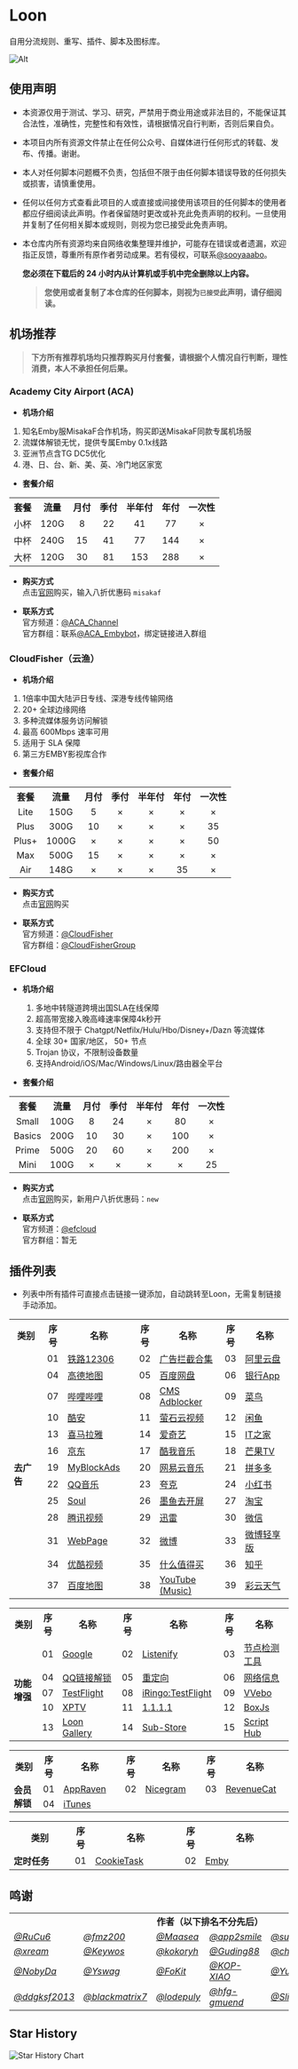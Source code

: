 # Loon
自用分流规则、重写、插件、脚本及图标库。<br>

![Alt](https://repobeats.axiom.co/api/embed/3deb351aeae7762d0a77427ce568557e05d239b0.svg "Repobeats analytics image")


## 使用声明
- 本资源仅用于测试、学习、研究，严禁用于商业用途或非法目的，不能保证其合法性，准确性，完整性和有效性，请根据情况自行判断，否则后果自负。

- 本项目内所有资源文件禁止在任何公众号、自媒体进行任何形式的转载、发布、传播。谢谢。

- 本人对任何脚本问题概不负责，包括但不限于由任何脚本错误导致的任何损失或损害，请慎重使用。

- 任何以任何方式查看此项目的人或直接或间接使用该项目的任何脚本的使用者都应仔细阅读此声明。作者保留随时更改或补充此免责声明的权利。一旦使用并复制了任何相关脚本或规则，则视为您已接受此免责声明。

- 本仓库内所有资源均来自网络收集整理并维护，可能存在错误或者遗漏，欢迎指正反馈，尊重所有原作者劳动成果。若有侵权，可联系[@sooyaaabo](https://t.me/sooyaaabo_bot)。

  **您必须在下载后的 24 小时内从计算机或手机中完全删除以上内容。** 
  
  > **您使用或者复制了本仓库的任何脚本，则视为`已接受`此声明，请仔细阅读。**


## 机场推荐

> **下方所有推荐机场均只推荐购买月付套餐，请根据个人情况自行判断，理性消费，本人不承担任何后果。**

### **Academy City Airport (ACA)**

- **机场介绍**<br>
1. 知名Emby服MisakaF合作机场，购买即送MisakaF同款专属机场服<br>
2. 流媒体解锁无忧，提供专属Emby 0.1x线路<br>
3. 亚洲节点含TG DC5优化<br>
4. 港、日、台、新、美、英、冷门地区家宽<br>

- **套餐介绍**<br>
<table>
    <tr>
        <th>套餐</th>
        <th>流量</th>
        <th>月付</th>
        <th>季付</th>
        <th>半年付</th>
        <th>年付</th>
        <th>一次性</th>
    </tr>
    <tr>
        <td align=center>小杯</td>
        <td align=center>120G</td>
        <td align=center>8</td>
        <td align=center>22</td>
        <td align=center>41</td>
        <td align=center>77</td>
        <td align=center>×</td>
    </tr>
    <tr>
        <td align=center>中杯</td>
        <td align=center>240G</td>
        <td align=center>15</td>
        <td align=center>41</td>
        <td align=center>77</td>
        <td align=center>144</td>
        <td align=center>×</td>
    </tr>
    <tr>
        <td align=center>大杯</td>
        <td align=center>120G</td>
        <td align=center>30</td>
        <td align=center>81</td>
        <td align=center>153</td>
        <td align=center>288</td>
        <td align=center>×</td>
    </tr>
</table>

- **购买方式**<br>
点击[官网](https://ww1.12345.al/#/register?code=ZxedfVfQ)购买，输入八折优惠码 `misakaf` 

- **联系方式**<br>
官方频道：[@ACA_Channel](https://t.me/ACA_Channel)<br>
官方群组：联系[@ACA_Embybot](https://t.me/ACA_Embybot)，绑定链接进入群组<br>

### **CloudFisher（云渔）**

- **机场介绍**<br>
1. 1倍率中国大陆沪日专线、深港专线传输网络<br>
2. 20+ 全球边缘网络<br>
3. 多种流媒体服务访问解锁<br>
4. 最高 600Mbps 速率可用<br>
5. 适用于 SLA 保障<br>
6. 第三方EMBY影视库合作<br>

- **套餐介绍**<br>
<table>
    <tr>
        <th>套餐</th>
        <th>流量</th>
        <th>月付</th>
        <th>季付</th>
        <th>半年付</th>
        <th>年付</th>
        <th>一次性</th>
    </tr>
    <tr>
        <td align=center>Lite</td>
        <td align=center>150G</td>
        <td align=center>5</td>
        <td align=center>×</td>
        <td align=center>×</td>
        <td align=center>×</td>
        <td align=center>×</td>
    </tr>
    <tr>
        <td align=center>Plus</td>
        <td align=center>300G</td>
        <td align=center>10</td>
        <td align=center>×</td>
        <td align=center>×</td>
        <td align=center>×</td>
        <td align=center>35</td>
    </tr>
     <tr>
        <td align=center>Plus+</td>
        <td align=center>1000G</td>
        <td align=center>×</td>
        <td align=center>×</td>
        <td align=center>×</td>
        <td align=center>×</td>
        <td align=center>50</td>
    </tr>
    <tr>
        <td align=center>Max</td>
        <td align=center>500G</td>
        <td align=center>15</td>
        <td align=center>×</td>
        <td align=center>×</td>
        <td align=center>×</td>
        <td align=center>×</td>
    </tr>
    <tr>
        <td align=center>Air</td>
        <td align=center>148G</td>
        <td align=center>×</td>
        <td align=center>×</td>
        <td align=center>×</td>
        <td align=center>35</td>
        <td align=center>×</td>
    </tr>
</table>

- **购买方式**<br>
点击[官网](https://cloudfisher.net/web/#/login?code=eeP6V0lX)购买

- **联系方式**<br>
官方频道：[@CloudFisher](https://t.me/CloudFisher)<br>
官方群组：[@CloudFisherGroup](https://t.me/CloudFisherGroup)<br>

### **EFCloud**

- **机场介绍**<br>
  1. 多地中转隧道跨境出国SLA在线保障<br>
  2. 超高带宽接入晚高峰速率保障4k秒开<br>
  3. 支持但不限于 Chatgpt/Netfilx/Hulu/Hbo/Disney+/Dazn 等流媒体<br>
  4. 全球 30+ 国家/地区， 50+ 节点<br>
  5. Trojan 协议，不限制设备数量<br>
  6. 支持Android/iOS/Mac/Windows/Linux/路由器全平台<br>
  
- **套餐介绍**<br>
<table>
    <tr>
        <th>套餐</th>
        <th>流量</th>
        <th>月付</th>
        <th>季付</th>
        <th>半年付</th>
        <th>年付</th>
        <th>一次性</th>
    </tr>
    <tr>
        <td align=center>Small</td>
        <td align=center>100G</td>
        <td align=center>8</td>
        <td align=center>24</td>
        <td align=center>×</td>
        <td align=center>80</td>
        <td align=center>×</td>
    </tr>
    <tr>
        <td align=center>Basics</td>
        <td align=center>200G</td>
        <td align=center>10</td>
        <td align=center>30</td>
        <td align=center>×</td>
        <td align=center>100</td>
        <td align=center>×</td>
    </tr>
    <tr>
        <td align=center>Prime</td>
        <td align=center>500G</td>
        <td align=center>20</td>
        <td align=center>60</td>
        <td align=center>×</td>
        <td align=center>200</td>
        <td align=center>×</td>
    </tr>
    <tr>
        <td align=center>Mini</td>
        <td align=center>100G</td>
        <td align=center>×</td>
        <td align=center>×</td>
        <td align=center>×</td>
        <td align=center>×</td>
        <td align=center>25</td>
    </tr>
</table>

- **购买方式**<br>
点击[官网](https://inv.easyfastcloud.com/#/register?code=hBKGQjGQ)购买，新用户八折优惠码：`new` 

- **联系方式**<br>
官方频道：[@efcloud](https://t.me/efcloud)<br>
官方群组：暂无<br>


## 插件列表
- 列表中所有插件可直接点击链接一键添加，自动跳转至Loon，无需复制链接手动添加。
<table>
    <tr>
        <th>类别</th>
        <th>序号</th>
        <th>名称</th>
        <th>序号</th>
        <th>名称</th>
        <th>序号</th>
        <th>名称</th>
    </tr>
    <tr>
        <td width="100px" rowspan="30"><strong>去广告</strong></td>
    </tr>
    <tr>
        <td>01</td>
        <td width="150px"><a href="https://www.nsloon.com/openloon/import?plugin=https://raw.githubusercontent.com/sooyaaabo/Loon/main/Plugin/12306_Railway.plugin">铁路12306</a></td>
        <td>02</td>
        <td width="150px"><a href="https://www.nsloon.com/openloon/import?plugin=https://raw.githubusercontent.com/sooyaaabo/Loon/main/Plugin/AdsBlocker.plugin">广告拦截合集</a></td>
        <td>03</td>
        <td width="150px"><a href="https://www.nsloon.com/openloon/import?plugin=https://raw.githubusercontent.com/sooyaaabo/Loon/main/Plugin/AliyunDrive.plugin">阿里云盘</a></td>
    </tr>
    <tr>
        <td>04</td>
        <td width="150px"><a href="https://www.nsloon.com/openloon/import?plugin=https://raw.githubusercontent.com/sooyaaabo/Loon/main/Plugin/Amap.plugin">高德地图</a></td>
        <td>05</td>
        <td width="150px"><a href="https://www.nsloon.com/openloon/import?plugin=https://raw.githubusercontent.com/sooyaaabo/Loon/main/Plugin/BaiduNetdisk.plugin">百度网盘</a></td>
        <td>06</td>
        <td width="150px"><a href="https://www.nsloon.com/openloon/import?plugin=https://raw.githubusercontent.com/sooyaaabo/Loon/main/Plugin/Bank.plugin">银行App</a></td>
    </tr>
    <tr>
        <td>07</td>
        <td width="150px"><a href="https://www.nsloon.com/openloon/import?plugin=https://raw.githubusercontent.com/sooyaaabo/Loon/main/Plugin/BiliBili.plugin">哔哩哔哩</a></td>
        <td>08</td>
        <td width="150px"><a href="https://www.nsloon.com/openloon/import?plugin=https://raw.githubusercontent.com/sooyaaabo/Loon/main/Plugin/CMS_Adblock.plugin">CMS Adblocker</a></td>
        <td>09</td>
        <td width="150px"><a href="https://www.nsloon.com/openloon/import?plugin=https://raw.githubusercontent.com/sooyaaabo/Loon/main/Plugin/CaiNiao.plugin">菜鸟</a></td>
    </tr>
    <tr>
        <td>10</td>
        <td width="150px"><a href="https://www.nsloon.com/openloon/import?plugin=https://raw.githubusercontent.com/sooyaaabo/Loon/main/Plugin/CoolApk.plugin">酷安</a></td>
        <td>11</td>
        <td width="150px"><a href="https://www.nsloon.com/openloon/import?plugin=https://raw.githubusercontent.com/sooyaaabo/Loon/main/Plugin/Ezviz.plugin">萤石云视频</a></td>
     <td>12</td>
        <td width="150px"><a href="https://www.nsloon.com/openloon/import?plugin=https://raw.githubusercontent.com/sooyaaabo/Loon/main/Plugin/Goofish.plugin">闲鱼</a></td>
    </tr>
    <tr>
        <td>13</td>
        <td width="150px"><a href="https://www.nsloon.com/openloon/import?plugin=https://raw.githubusercontent.com/sooyaaabo/Loon/main/Plugin/Himalaya.plugin">喜马拉雅</a></td>
        <td>14</td>
        <td width="150px"><a href="https://www.nsloon.com/openloon/import?plugin=https://raw.githubusercontent.com/sooyaaabo/Loon/main/Plugin/IQIYI.plugin">爱奇艺</a></td>
        <td>15</td>
        <td width="150px"><a href="https://www.nsloon.com/openloon/import?plugin=https://raw.githubusercontent.com/sooyaaabo/Loon/main/Plugin/IThome.plugin">IT之家</a></td>
    </tr>
    <tr>
        <td>16</td>
        <td width="150px"><a href="https://www.nsloon.com/openloon/import?plugin=https://raw.githubusercontent.com/sooyaaabo/Loon/main/Plugin/JingDong.plugin">京东</a></td>
        <td>17</td>
        <td width="150px"><a href="https://www.nsloon.com/openloon/import?plugin=https://raw.githubusercontent.com/sooyaaabo/Loon/main/Plugin/KuwoMusic.plugin">酷我音乐</a></td>
        <td>18</td>
        <td width="150px"><a href="https://www.nsloon.com/openloon/import?plugin=https://raw.githubusercontent.com/sooyaaabo/Loon/main/Plugin/MangoTV.plugin">芒果TV</a></td>
    </tr>
    <tr>
        <td>19</td>
        <td width="150px"><a href="https://www.nsloon.com/openloon/import?plugin=https://raw.githubusercontent.com/sooyaaabo/Loon/main/Plugin/MyBlockAds.plugin">MyBlockAds</a></td>
        <td>20</td>
        <td width="150px"><a href="https://www.nsloon.com/openloon/import?plugin=https://raw.githubusercontent.com/sooyaaabo/Loon/main/Plugin/NeteaseMusic.plugin">网易云音乐</a></td>
        <td>21</td>
        <td width="150px"><a href="https://www.nsloon.com/openloon/import?plugin=https://raw.githubusercontent.com/sooyaaabo/Loon/main/Plugin/Pinduoduo.plugin">拼多多</a></td>
    </tr>
    <tr>
        <td>22</td>
        <td width="150px"><a href="https://www.nsloon.com/openloon/import?plugin=https://raw.githubusercontent.com/sooyaaabo/Loon/main/Plugin/QQMusic.plugin">QQ音乐</a></td>
        <td>23</td>
        <td width="150px"><a href="https://www.nsloon.com/openloon/import?plugin=https://raw.githubusercontent.com/sooyaaabo/Loon/main/Plugin/Quark.plugin">夸克</a></td>
        <td>24</td>
        <td width="150px"><a href="https://www.nsloon.com/openloon/import?plugin=https://raw.githubusercontent.com/sooyaaabo/Loon/main/Plugin/RedPaper.plugin">小红书</a></td>
    </tr>
    <tr>
        <td>25</td>
        <td width="150px"><a href="https://www.nsloon.com/openloon/import?plugin=https://raw.githubusercontent.com/sooyaaabo/Loon/main/Plugin/Soul.plugin">Soul</a></td>
        <td>26</td>
        <td width="150px"><a href="https://www.nsloon.com/openloon/import?plugin=https://raw.githubusercontent.com/sooyaaabo/Loon/main/Plugin/StartUp.plugin">墨鱼去开屏</a></td>
        <td>27</td>
        <td width="150px"><a href="https://www.nsloon.com/openloon/import?plugin=https://raw.githubusercontent.com/sooyaaabo/Loon/main/Plugin/Taobao.plugin">淘宝</a></td>
    </tr>
    <tr>
        <td>28</td>
        <td width="150px"><a href="https://www.nsloon.com/openloon/import?plugin=https://raw.githubusercontent.com/sooyaaabo/Loon/main/Plugin/TencentVideo.plugin">腾讯视频</a></td>
        <td>29</td>
        <td width="150px"><a href="https://www.nsloon.com/openloon/import?plugin=https://raw.githubusercontent.com/sooyaaabo/Loon/main/Plugin/ThunderDrive.plugin">迅雷</a></td>
        <td>30</td>
        <td width="150px"><a href="https://www.nsloon.com/openloon/import?plugin=https://raw.githubusercontent.com/sooyaaabo/Loon/main/Plugin/WeChat.plugin">微信</a></td>
    </tr>
    <tr>
        <td>31</td>
        <td width="150px"><a href="https://www.nsloon.com/openloon/import?plugin=https://raw.githubusercontent.com/sooyaaabo/Loon/main/Plugin/WebPage.plugin">WebPage</a></td>
        <td>32</td>
        <td width="150px"><a href="https://www.nsloon.com/openloon/import?plugin=https://raw.githubusercontent.com/sooyaaabo/Loon/main/Plugin/Weibo.plugin">微博</a></td>
        <td>33</td>
        <td width="150px"><a href="https://www.nsloon.com/openloon/import?plugin=https://raw.githubusercontent.com/sooyaaabo/Loon/main/Plugin/Weibo_intl.plugin">微博轻享版</a></td>
    </tr>
    <tr>
        <td>34</td>
        <td width="150px"><a href="https://www.nsloon.com/openloon/import?plugin=https://raw.githubusercontent.com/sooyaaabo/Loon/main/Plugin/YoukuVideo.plugin">优酷视频</a></td>
        <td>35</td>
        <td width="150px"><a href="https://www.nsloon.com/openloon/import?plugin=https://raw.githubusercontent.com/sooyaaabo/Loon/main/Plugin/Zhidemai.plugin">什么值得买</a></td>
        <td>36</td>
        <td width="150px"><a href="https://www.nsloon.com/openloon/import?plugin=https://raw.githubusercontent.com/sooyaaabo/Loon/main/Plugin/Zhihu.plugin">知乎</a></td>
    </tr>
    <tr>
        <td>37</td>
        <td width="150px"><a href="https://www.nsloon.com/openloon/import?plugin=https://raw.githubusercontent.com/sooyaaabo/Loon/main/Plugin/BaiduMap.plugin">百度地图</a></td>
        <td>38</td>
        <td width="150px"><a href="https://www.nsloon.com/openloon/import?plugin=https://raw.githubusercontent.com/sooyaaabo/Loon/main/Plugin/YouTube.plugin">YouTube (Music)</a></td>
        <td>39</td>
        <td width="150px"><a href="https://www.nsloon.com/openloon/import?plugin=https://raw.githubusercontent.com/sooyaaabo/Loon/main/Plugin/ColorfulCloudsWeather.plugin">彩云天气</a></td>
    </tr>
</table>
<table>
    <tr>
        <th>类别</th>
        <th>序号</th>
        <th>名称</th>
        <th>序号</th>
        <th>名称</th>
        <th>序号</th>
        <th>名称</th>
    </tr>
    <tr>
        <td width="100px" rowspan="10"><strong>功能增强</strong></td>
    </tr>
    <tr>
        <td>01</td>
        <td width="150px"><a href="https://www.nsloon.com/openloon/import?plugin=https://raw.githubusercontent.com/sooyaaabo/Loon/main/Plugin/Google.plugin">Google</a></td>
        <td>02</td>
        <td width="150px"><a href="https://www.nsloon.com/openloon/import?plugin=https://raw.githubusercontent.com/sooyaaabo/Loon/main/Plugin/Listenify.plugin">Listenify</a></td>
        <td>03</td>
        <td width="150px"><a href="https://www.nsloon.com/openloon/import?plugin=https://raw.githubusercontent.com/sooyaaabo/Loon/main/Plugin/NodeTools.plugin">节点检测工具</a></td>
    </tr>
    <tr>
        <td>04</td>
        <td width="150px"><a href="https://www.nsloon.com/openloon/import?plugin=https://raw.githubusercontent.com/sooyaaabo/Loon/main/Plugin/QQ_Redirect.plugin">QQ链接解锁</a></td>
        <td>05</td>
        <td width="150px"><a href="https://www.nsloon.com/openloon/import?plugin=https://raw.githubusercontent.com/sooyaaabo/Loon/main/Plugin/Redirect.plugin">重定向</a></td>
        <td>06</td>
        <td width="150px"><a href="https://www.nsloon.com/openloon/import?plugin=https://raw.githubusercontent.com/sooyaaabo/Loon/main/Plugin/Netisp-x.plugin">网络信息</a></td>
    </tr>
    <tr>
        <td>07</td>
        <td width="150px"><a href="https://www.nsloon.com/openloon/import?plugin=https://raw.githubusercontent.com/sooyaaabo/Loon/main/Plugin/TestFlight.plugin">TestFlight</a></td>
        <td>08</td>
        <td width="150px"><a href="https://www.nsloon.com/openloon/import?plugin=https://raw.githubusercontent.com/sooyaaabo/Loon/main/Plugin/TestFlightBeta.plugin">iRingo:TestFlight</a></td>
        <td>09</td>
        <td width="150px"><a href="https://www.nsloon.com/openloon/import?plugin=https://raw.githubusercontent.com/sooyaaabo/Loon/main/Plugin/VVebo.plugin">VVebo</a></td>
    </tr>
    <tr>
        <td>10</td>
        <td width="150px"><a href="https://www.nsloon.com/openloon/import?plugin=https://raw.githubusercontent.com/sooyaaabo/Loon/main/Plugin/XPTV.plugin">XPTV</a></td>
        <td>11</td>
        <td width="150px"><a href="https://www.nsloon.com/openloon/import?plugin=https://raw.githubusercontent.com/sooyaaabo/Loon/main/Plugin/1.1.1.1.plugin">1.1.1.1</a></td>
        <td>12</td>
        <td width="150px"><a href="https://www.nsloon.com/openloon/import?plugin=https://raw.githubusercontent.com/sooyaaabo/Loon/main/Plugin/BoxJs.plugin">BoxJs</a></td>
    </tr>
    <tr>
        <td>13</td>
        <td width="150px"><a href="https://www.nsloon.com/openloon/import?plugin=https://raw.githubusercontent.com/sooyaaabo/Loon/main/Plugin/LoonGallery.plugin">Loon Gallery</a></td>
        <td>14</td>
        <td width="150px"><a href="https://www.nsloon.com/openloon/import?plugin=https://raw.githubusercontent.com/sooyaaabo/Loon/main/Plugin/Sub-Store.plugin">Sub-Store</a></td>
        <td>15</td>
        <td width="150px"><a href="https://www.nsloon.com/openloon/import?plugin=https://raw.githubusercontent.com/sooyaaabo/Loon/main/Plugin/Script-Hub.plugin">Script Hub</a></td>
    </tr>
</table>
<table>
    <tr>
        <th>类别</th>
        <th>序号</th>
        <th>名称</th>
        <th>序号</th>
        <th>名称</th>
        <th>序号</th>
        <th>名称</th>
    </tr>
    <tr>
        <td width="100px" rowspan="10"><strong>会员解锁</strong></td>
    </tr>
    <tr>
        <td>01</td>
        <td width="150px"><a href="https://www.nsloon.com/openloon/import?plugin=https://raw.githubusercontent.com/sooyaaabo/Loon/main/Plugin/AppRaven.plugin">AppRaven</a></td>
        <td>02</td>
        <td width="150px"><a href="https://www.nsloon.com/openloon/import?plugin=https://raw.githubusercontent.com/sooyaaabo/Loon/main/Plugin/Nicegram.plugin">Nicegram</a></td>
        <td>03</td>
        <td width="150px"><a href="https://www.nsloon.com/openloon/import?plugin=https://raw.githubusercontent.com/sooyaaabo/Loon/main/Plugin/RevenueCat.plugin">RevenueCat</a></td>
    </tr>
    <tr>
        <td>04</td>
        <td width="150px"><a href="https://www.nsloon.com/openloon/import?plugin=https://raw.githubusercontent.com/sooyaaabo/Loon/main/Plugin/iTunes.plugin">iTunes</a></td>
    </tr>
</table>
<table>
    <tr>
        <th>类别</th>
        <th>序号</th>
        <th>名称</th>
        <th>序号</th>
        <th>名称</th>
    </tr>
    <tr>
        <td width="100px" rowspan="10"><strong>定时任务</strong></td>
    </tr>
    <tr>
        <td>01</td>
        <td width="150px"><a href="https://www.nsloon.com/openloon/import?plugin=https://raw.githubusercontent.com/sooyaaabo/Loon/main/Plugin/CookieTask.plugin">CookieTask</a></td>
        <td>02</td>
        <td width="150px"><a href="https://www.nsloon.com/openloon/import?plugin=https://raw.githubusercontent.com/sooyaaabo/Loon/main/Plugin/Emby.plugin">Emby</a></td>
    </tr>
</table>

## 鸣谢
<table width:100%; height:100%>
    <tr>
        <td colspan="6" align=center><b>作者（以下排名不分先后）</b></td>
    </tr>
    <tr>
        <td width="150px"><a href="https://github.com/RuCu6"><em>@RuCu6</em></a></td>
        <td width="150px"><a href="https://github.com/fmz200"><em>@fmz200</em></a></td>
        <td width="150px"><a href="https://github.com/Maasea"><em>@Maasea</em></a></td>
        <td width="150px"><a href="https://github.com/app2smile"><em>@app2smile</em></a></td>
        <td width="150px"><a href="https://github.com/suiyuran"><em>@suiyuran</em></a></td>
        <td width="150px"><a href="https://github.com/zmqcherish"><em>@zmqcherish</em></a></td>
     </tr>
     <tr>
        <td width="150px"><a href="https://github.com/xream"><em>@xream</em></a></td>
        <td width="150px"><a href="https://github.com/Keywos"><em>@Keywos</em></a></td>
        <td width="150px"><a href="https://github.com/kokoryh"><em>@kokoryh</em></a></td>
        <td width="150px"><a href="https://github.com/Guding88"><em>@Guding88</em></a></td>
        <td width="150px"><a href="https://github.com/chxm1023"><em>@chxm1023</em></a></td>
        <td width="150px"><a href="https://github.com/Yu9191"><em>@Yu9191</em></a></td>
     </tr>
     <tr>
        <td width="150px"><a href="https://github.com/NobyDa"><em>@NobyDa</em></a></td>
        <td width="150px"><a href="https://github.com/Yswag"><em>@Yswag</em></a></td>
        <td width="150px"><a href="https://github.com/FoKit"><em>@FoKit</em></a></td>
        <td width="150px"><a href="https://github.com/KOP-XIAO"><em>@KOP-XIAO</em></a></td>
        <td width="150px"><a href="https://github.com/Yuheng0101"><em>@Yuheng0101</em></a></td>
        <td width="150px"><a href="https://github.com/Marol62926"><em>@Marol62926</em></a></td>
     </tr>
     <tr>
        <td width="150px"><a href="https://github.com/ddgksf2013"><em>@ddgksf2013</em></a></td>
        <td width="150px"><a href="https://github.com/blackmatrix7"><em>@blackmatrix7</em></a></td>
        <td width="150px"><a href="https://gitlab.com/lodepuly/vpn_tool"><em>@lodepuly</em></a></td>
        <td width="150px"><a href="https://github.com/hfg-gmuend"><em>@hfg-gmuend</em></a></td>
        <td width="150px"><a href="https://github.com/Sliverkiss"><em>@Sliverkiss</em></a></td>
        <td width="150px"><a href="https://github.com/ZenmoFeiShi"><em>@ZenmoFeiShi</em></a></td>
     </tr>
</table>

## Star History
![Star History Chart](https://api.star-history.com/svg?repos=sooyaaabo/Loon&type=Date)
